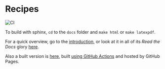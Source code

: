 # Recipes

![CI](https://github.com/carlogico/Recipes/workflows/CI/badge.svg?branch=feature%2Fbuild-gh-pages)

To build with sphinx, `cd` to the `docs` folder and `make html` or `make latexpdf`.

For a quick overview, go to the [introduction](docs/source/Recipes/Introduction/Introduction.rst),
or look at it in all of its *Read the Docs* glory [here](https://carlos-recipes.readthedocs.io/en/latest/index.html).

Also a built version is [here](https://carlogico.github.io/Recipes/index.html), built
[using GitHub Actions](.github/Workflows/main.yml) and hosted by GitHub Pages.